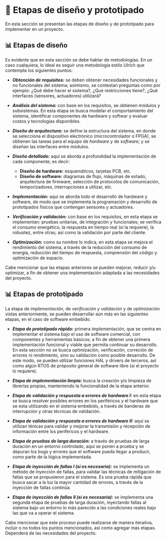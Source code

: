 # 🧱 Etapas de diseño y prototipado
En esta sección se presentan las etapas de diseño y de prototipado para implementar en un proyecto.

## 📊 Etapas de diseño
Es evidente que en esta sección se debe hablar de metodologías. En un caso cualquiera, lo ideal es seguir una metodología estilo Ulrich que contempla los siguientes puntos:

* ***Obtención de requisitos:*** se deben obtener necesidades funcionales y no funcionales del sistema; asimismo, se contestan preguntas como por ejemplo: ¿Qué debe hacer el sistema?, ¿Qué restricciones tiene?, ¿Qué interfaces (sensores, actuadores) utilizará?

* ***Análisis del sistema:*** con base en los requisitos, se obtienen módulos y subsistemas. En esta etapa se busca modelar el comportamiento del sistema, identificar componentes de hardware y softwar y evaluar costos y tecnologías disponibles.

* ***Diseño de arquitectura:*** se define la estructura del sistema, en donde se selecciona el dispositivo electrónico (microcontrolador o FPGA), se obtienen las tareas para el equipo de *hardware* y de *software*; y se diseñan las interfaces entre módulos.

* ***Diseño detallado:*** aquí se aborda a profundidad la implementación de cada componente; es decir:

    * **Diseño de hardware:** esquemáticos, tarjetas PCB, etc.
    * **Diseño de software:** diagramas de flujo, máquinas de estado, arquitectura de firmware, selección de protocolos de comunicación, temporizadores, interrupciones a utilizar, etc.

* ***Implementación:*** aquí se aborda todo el desarrollo de hardware y software, de modo que se implementa la programación y desarrollo de prototipados físicos que contengan sensores y actuadores.

* ***Verificación y validación:*** con base en los requisitos, en esta etapa se implementan: pruebas unitarias, de integración y funcionales; se verifica el consumo energético, la respuesta en tiempo real (si la requiere), la robustez, entre otras; así como la validación por parte del cliente.

* ***Optimización:*** como su nombre lo indica, en esta etapa se mejora el rendimiento del sistema, a través de la reducción del consumo de energía, reducción del tiempo de respuesta, comprensión del código y optimización de espacio.

Cabe mencionar que las etapas anteriores se pueden mejorar, reducir y/u optimizar, a fin de obtener una implementación adaptada a las necesidades del proyecto.

## 📊 Etapas de prototipado
La etapa de *implementación*, de *verificación y validación* y de *optimización* vistas anteriormente, se pueden desarrollar aún más en las siguientes etapas, en el caso de software embebido.

* ***Etapa de prototipado rápido:*** primera implementación, que se centra en implementar el sistema bajo el uso de software comercial, con componentes y herramientas básicos; a fin de obtener una primera implementación funcional y viable que permita continuar su desarrollo. En esta sección no se busca optimización, verificación, correción de errores ni rendimiento, sino su validación como posible desarrollo. De este modo, se pueden utilizar funciones HAL y drivers de terceros, así como algún RTOS de próposito general de software libre (si el proyecto lo requiere). 

* ***Etapa de implementación limpia:*** busca la creación y/o limpieza de librerías propias, manteniendo la funcionalidad de la etapa anterior.

* ***Etapa de validación y respuesta a errores de hardware I:*** en esta etapa se busca resolver posibles errores en los periféricos y el hardware que se esta utilizando en el sistema embebido, a través de banderas de interrupción y otras técnicas de validación.

* ***Etapa de validación y respuesta a errores de hardware II:*** aquí se utilizan ténicas para validar y mejorar la transmisión y recepción de información entre los periféricos y el hardware. 

* ***Etapa de pruebas de larga duración:*** a través de pruebas de larga duración en un entorno controlado, aquí se ponen a prueba y se depuran los bugs y errores que el software pueda llegar a producir, como parte de la lógica implementada.

* ***Etapa de inyección de fallas I (si es necesaria):*** se implementa un método de inyección de fallas, para validar las técnicas de mitigación de fallas que se propusieron para el sistema. Es una prueba rápida que busca sacar a la luz la mayor cantidad de errores, a través de la inyección de fallas continúa.

* ***Etapa de inyección de fallas II (si es necesaria):*** se implementa una segunda etapa de pruebas de larga duración, inyectando fallas al sistema bajo un entorno lo más parecido a las condiciones reales bajo las que va a operar el sistema.

Cabe mencionar que este proceso puede realizarse de manera iterativa, incluir o no todos los puntos mencionados, así como agregar más etapas. Dependerá de las necesidades del proyecto.
